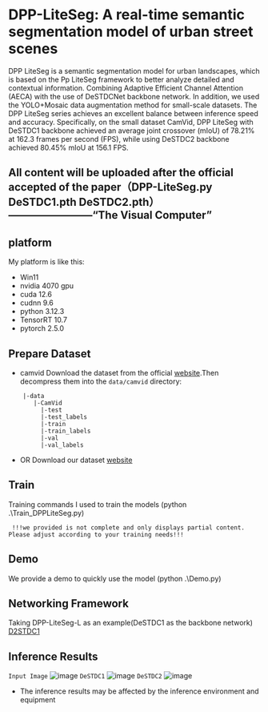 # DPP-LiteSeg: A real-time semantic segmentation model of urban street scenes
DPP LiteSeg is a semantic segmentation model for urban landscapes, which is based on the Pp LiteSeg framework to better analyze detailed and contextual information. Combining Adaptive Efficient Channel Attention (AECA) with the use of DeSTDCNet backbone network. In addition, we used the YOLO+Mosaic data augmentation method for small-scale datasets. The DPP LiteSeg series achieves an excellent balance between inference speed and accuracy. Specifically, on the small dataset CamVid, DPP LiteSeg with DeSTDC1 backbone achieved an average joint crossover (mIoU) of 78.21% at 162.3 frames per second (FPS), while using DeSTDC2 backbone achieved 80.45% mIoU at 156.1 FPS.
## All content will be uploaded after the official accepted of the paper（DPP-LiteSeg.py DeSTDC1.pth DeSTDC2.pth）————————“The Visual Computer”
## platform
My platform is like this:

* Win11
* nvidia 4070 gpu
* cuda 12.6
* cudnn 9.6
* python 3.12.3
* TensorRT 10.7
* pytorch 2.5.0


## Prepare Dataset
* camvid
Download the dataset from the official [website](http://mi.eng.cam.ac.uk/research/projects/VideoRec/CamVid/).Then decompress them into the `data/camvid` directory:  
```
    |-data
       |-CamVid
         |-test
         |-test_labels
         |-train
         |-train_labels
         |-val
         |-val_labels
```
* OR Download our dataset [website](https://github.com/Yaozr058/data/tree/master)
## Train
Training commands I used to train the models (python .\Train_DPPLiteSeg.py) 
```
 !!!we provided is not complete and only displays partial content. Please adjust according to your training needs!!!
```
## Demo
We provide a demo to quickly use the model (python .\Demo.py)
## Networking Framework
Taking DPP-LiteSeg-L as an example(DeSTDC1 as the backbone network)
[D2STDC1](https://github.com/user-attachments/assets/cf5d7d0d-80c0-425b-85bf-c3fdb1e4146d)
## Inference Results
``` Input Image ```
![image](https://github.com/user-attachments/assets/d1005a9d-69dc-4701-8f24-f88af04348e3)
``` DeSTDC1 ```
![image](https://github.com/user-attachments/assets/1e5f9e30-2fbc-4242-bdce-eeffa7f41262)
``` DeSTDC2 ```
![image](https://github.com/user-attachments/assets/601b469e-e697-4c2f-b3da-a0df32b81ae3)
* The inference results may be affected by the inference environment and equipment
